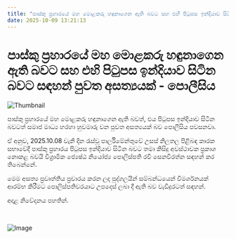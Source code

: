 ```yaml
---
title: "පාස්කු ප්‍රහාරයේ මහ මොළකරු හඳුනාගෙන ඇති බවට සහ එහි පිටුපස ඉන්දියාව සිටින බවට සඳහන් පුවත අසත්‍යයක් - පොලීසිය"
date: 2025-10-09 13:21:13
---
```


# පාස්කු ප්‍රහාරයේ මහ මොළකරු හඳුනාගෙන ඇති බවට සහ එහි පිටුපස ඉන්දියාව සිටින බවට සඳහන් පුවත අසත්‍යයක් - පොලීසිය

![Thumbnail](https://helakuru.sgp1.cdn.digitaloceanspaces.com/esana/images/lib/srilanka-police[1].jpg)

පාස්කු ප්‍රහාරයේ මහ මොළකරු හඳුනාගෙන ඇති බවත්, එය පිටුපස ඉන්දියාව සිටින බවටත් සමාජ මාධ්‍ය හරහා හුවමාරු වන පුවත අසත්‍යයක් බව පොලීසිය පවසනවා.

ඒ අනුව, 2025.10.08 වැනි දින රැස්වූ පාර්ලිමේන්තුවේ උසස් නිලතල පිළිබඳ කාරක සභාවේදී පාස්කු ප්‍රහාරය පිටුපස ඉන්දියාව සිටින බවට තමා කිසිදු අවස්ථාවක ප්‍රකාශ නොකළ බවයි විශ්‍රාමික ජ්‍යෙෂ්ඨ නියෝජ්‍ය පොලිස්පති රවී සෙනවිරත්න සඳහන් කර තිබෙන්නේ.

මෙම අසත්‍ය ප්‍රවෘත්තිය ප්‍රචාරය කරන ලද පුද්ගලයින් සම්බන්ධයෙන් විමර්ශනයක් ආරම්භ කිරීමට පොලිස්පතිවරයාට උපදෙස් ලබා දී ඇති බව වැඩිදුරටත් සඳහන්.

අදාළ නිවේදනය පහතින්.

 

![Image](https://helakuru.sgp1.cdn.digitaloceanspaces.com/esana/images/68e766ec13862pdf_page_0.jpeg)

